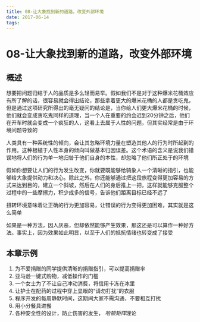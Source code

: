 ```yaml
---
title: 08-让大象找到新的道路，改变外部环境
date: 2017-06-14
tags:
---
```


# 08-让大象找到新的道路，改变外部环境


## 概述

想要把问题归结于人的品质是多么轻而易举。假如我们不是对于这种爆米花桶效应有所了解的话，很容易就会得出结论，那些拿着更大的爆米花桶的人都是贪吃鬼，但是通过这项研究所得出的毫无疑问的结论是，当你给人们更大爆米花桶的时候，他们就会变成贪吃鬼同样的道理，当一个人在重要的约会迟到20分钟之后，他们在开车时就会变成一个疯狂的人，这看上去属于人性的问题，但其实经常是由于环境问题导致的

人类具有一种系统性的倾向，会让其忽略环境力量在塑造其他人的行为时所起到的作用。这种根植于人性本身的倾向叫做基本归因误差。这个术语的含义是说我们错误地将人们的行为单一地归咎于他们自身的本性，却忽略了他们所正处于的环境

假如你想要让人们的行为发生改变，你就要既能够给骑象人一个清晰的指引，也能够给大象提供动力和决心。除此之外，你还能够通过把这段旅程变得更加容易的方式来达到目的，建立一个斜坡，然后在人们的身后推上一把，这样就能够克服整个过程中的一些摩擦力，积少成多的信号，告诉他们距离目标已经不远了

扭转环境意味着让正确的行为更加容易，让错误的行为变得更加困难，其实就是这么简单

如果是一种方法，因人厌恶，但却依然能够产生效果，那这还是可以算作一种好方法。事实上，因为效果如此明显，以至于人们的抵抗情绪也转变成了接受

## 本章示例

1. 为不爱捐赠的同学提供清晰的捐赠指引，可以提高捐赠率
2. 亚马逊一键式购物，减低操作的门槛
3. 一个女士为了不让自己冲动消费，将信用卡冻在冰里
4. 让护士在配药的过程中穿上显眼的“请勿打扰”的衣服
5. 程序开发的每周静默时间，这期间大家不需沟通，不要相互打扰
6. 用小分餐具进餐
7. 各种安全性的设计，防止伤害的发生， *哈顿矩阵*理论
